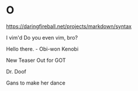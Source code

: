 # O

https://daringfireball.net/projects/markdown/syntax

I vim'd
Do you even vim, bro?

Hello there. - Obi-won Kenobi

New Teaser Out for GOT

Dr. Doof

Gans to make her dance